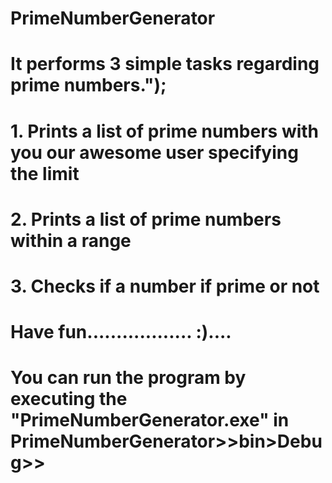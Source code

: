 # PrimeNumberGenerator
# It performs 3 simple tasks regarding prime numbers.");
# 1. Prints a list of prime numbers with you our awesome user specifying the limit
# 2. Prints a list of prime numbers within a range
# 3. Checks if a number if prime or not
# Have fun.................. :)....

# You can run the program by executing the "PrimeNumberGenerator.exe" in PrimeNumberGenerator>>bin>Debug>>
